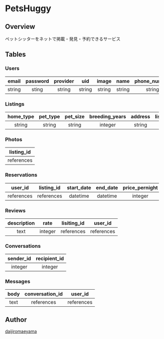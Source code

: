 PetsHuggy
====

## Overview
ペットシッターをネットで掲載・発見・予約できるサービス

## Tables

### Users
|email |password|provider|uid   |image |name  |phone_number|description|publishable_key|secret_key|stripe_user_id|stripe_user_id|currency|stripe_account_type|
|:----:|:------:|:------:|:----:|:----:|:----:|:----------:|:---------:|:-------------:|:--------:|:------------:|:------------:|:------:|:----:|
|string|sting   |string  |string|string|string|string      |string     |string         |string    |string        |string        |string  |string|

### Listings
|home_type|pet_type|pet_size|breeding_years|address|listing_title|listing_content|price_pernight|active |user_id   |latitude|ongitude|not_checked|
|:-------:|:------:|:------:|:------------:|:-----:|:-----------:|:-------------:|:------------:|:-----:|:--------:|:------:|:------:|:---------:|
|string   |string  |string  |integer       |string |string       |text           |integer       |boolean|references|float   |float   |integer    |

### Photos
|listing_id|
|:--------:|
|references|

### Reservations
|user_id   |listing_id|start_date|end_date|price_pernight|total_price|self_booking|
|:--------:|:--------:|:--------:|:------:|:------------:|:---------:|:----------:|
|references|references|datetime  |datetime|integer       |integer    |boolean     |

### Reviews
|description|rate   |lisiting_id|user_id   |
|:---------:|:-----:|:---------:|:--------:|
|text       |integer|references |references|

### Conversations
|sender_id|recipient_id|
|:-------:|:----------:|
|integer  |integer     |

### Messages
|body|conversation_id|user_id   |
|:--:|:-------------:|:--------:|
|text|references     |references|

## Author
[daijiromaeyama](https://github.com/daijiromaeyama)
